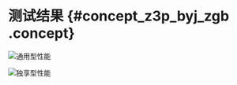 # 测试结果 {#concept_z3p_byj_zgb .concept}

![通用型性能](http://static-aliyun-doc.oss-cn-hangzhou.aliyuncs.com/assets/img/134571/155175184039897_zh-CN.png)

![独享型性能](http://static-aliyun-doc.oss-cn-hangzhou.aliyuncs.com/assets/img/134571/155175184039898_zh-CN.png)

